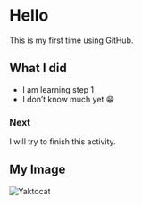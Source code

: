 # Hello  
This is my first time using GitHub.  

## What I did  
- I am learning step 1  
- I don’t know much yet 😁  

### Next  
I will try to finish this activity.

## My Image  
![Yaktocat](https://octodex.github.com/images/yaktocat.png)